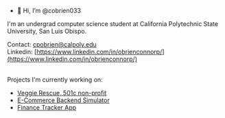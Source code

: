 - 👋 Hi, I’m @cobrien033

I'm an undergrad computer science student at California Polytechnic State University, San Luis Obispo. <br>

Contact: [cpobrien@calpoly.edu](mailto:cpobrien@calpoly.edu) <br>
Linkedin: [https://www.linkedin.com/in/obrienconnorp/](https://www.linkedin.com/in/obrienconnorp/) <br> <br>

Projects I'm currently working on: 
- [Veggie Rescue, 501c non-profit](https://github.com/hack4impact-calpoly/veggie-rescue) <br>
- [E-Commerce Backend Simulator](https://github.com/connorpobrien/connors-potions) <br>
- [Finance Tracker App](https://github.com/arnenoori/reciepts-webapp/tree/main) <br>

